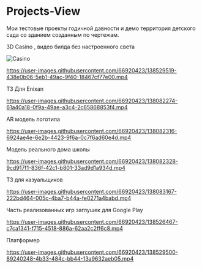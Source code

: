 # Projects-View
Мои тестовые проекты годичной давности и демо территория детского сада со зданием созданным по чертежам.


3D Casino , видео билда без настроенного света

![Casino](https://user-images.githubusercontent.com/66920423/138529416-ed9ab65a-f41e-4211-90d3-d8e152ce8e36.jpg)


https://user-images.githubusercontent.com/66920423/138529519-438e0b06-5eb1-49ac-9f40-18467cf77e00.mp4


ТЗ Для Enixan

https://user-images.githubusercontent.com/66920423/138082274-61a40a18-0f9a-49ae-a3c4-2c65868853f4.mp4

AR модель логотипа

https://user-images.githubusercontent.com/66920423/138082316-6924ae4e-6e2b-4423-9f6a-0c7f6ad60e4d.mp4

Модель реального дома школы

https://user-images.githubusercontent.com/66920423/138082328-9cd917f1-836f-42c1-b801-33ad9d1a934d.mp4

ТЗ для казуальщиков

https://user-images.githubusercontent.com/66920423/138083167-222bd464-005c-4ba7-b44a-fe0271a4babd.mp4

Часть реализованных игр заглушек для Google Play

https://user-images.githubusercontent.com/66920423/138526467-c7ca1341-f715-4518-886a-62aa2c2ff6c8.mp4

Платформер 


https://user-images.githubusercontent.com/66920423/138529500-89240248-4b33-484c-bb44-13a9632aeb05.mp4

